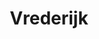 ---
title: Vrederijk
description: 'Vrederijk is moslim, neo-Kaninefaat, vader, traditionalist en reactionair.'
keyword: Schijnzelfstandige
pseudonym: true
image: avatar.webp
---